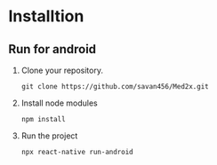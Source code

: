 
# Installtion
## Run for android
1. Clone your repository.
   ```
   git clone https://github.com/savan456/Med2x.git
   ```
   
3. Install node modules
   ```
   npm install
   ```
4. Run the project
   ```
   npx react-native run-android
   ```
